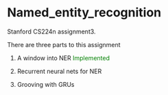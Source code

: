 # Named_entity_recognition

Stanford CS224n assignment3. 

There are three parts to this assignment 

1. A window into NER <font color="green"> Implemented </font>

2. Recurrent neural nets for NER

3. Grooving with GRUs
